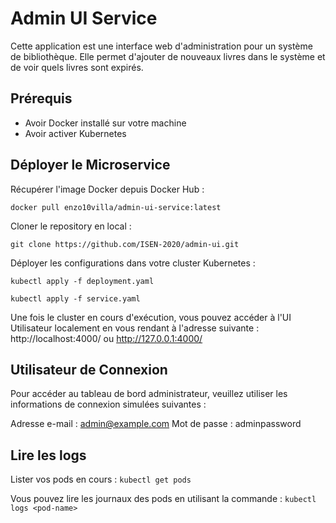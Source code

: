 # Admin UI Service

Cette application est une interface web d'administration pour un système de bibliothèque. Elle permet d'ajouter de nouveaux livres dans le système et de voir quels livres sont expirés.

## Prérequis

- Avoir Docker installé sur votre machine
- Avoir activer Kubernetes

## Déployer le Microservice

Récupérer l'image Docker depuis Docker Hub :

`docker pull enzo10villa/admin-ui-service:latest`

Cloner le repository en local :

`git clone https://github.com/ISEN-2020/admin-ui.git`

Déployer les configurations dans votre cluster Kubernetes :

`kubectl apply -f deployment.yaml`

`kubectl apply -f service.yaml`

Une fois le cluster en cours d'exécution, vous pouvez accéder à l'UI Utilisateur localement en vous rendant à l'adresse suivante : http://localhost:4000/ ou http://127.0.0.1:4000/

## Utilisateur de Connexion
Pour accéder au tableau de bord administrateur, veuillez utiliser les informations de connexion simulées suivantes :

Adresse e-mail : admin@example.com
Mot de passe : adminpassword

## Lire les logs

Lister vos pods en cours : `kubectl get pods`

Vous pouvez lire les journaux des pods en utilisant la commande : `kubectl logs <pod-name>`
